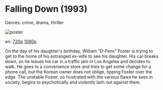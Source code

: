 # Falling Down (1993)

Genres: crime, drama, thriller

![poster](http://image.tmdb.org/t/p/w500/jBHJWSUvvOIZkXG067vwVRWvohB.jpg)

en:
  [720p](magnet:?xt=urn:btih:FCA341F2C24BBC7A71AD367E8BC70773D007DDAC&tr=udp://glotorrents.pw:6969/announce&tr=udp://tracker.opentrackr.org:1337/announce&tr=udp://torrent.gresille.org:80/announce&tr=udp://tracker.openbittorrent.com:80&tr=udp://tracker.coppersurfer.tk:6969&tr=udp://tracker.leechers-paradise.org:6969&tr=udp://p4p.arenabg.ch:1337&tr=udp://tracker.internetwarriors.net:1337)
  [1080p](magnet:?xt=urn:btih:744DF2F42C47F384F10ACDB49A5A004087146BC1&tr=udp://glotorrents.pw:6969/announce&tr=udp://tracker.opentrackr.org:1337/announce&tr=udp://torrent.gresille.org:80/announce&tr=udp://tracker.openbittorrent.com:80&tr=udp://tracker.coppersurfer.tk:6969&tr=udp://tracker.leechers-paradise.org:6969&tr=udp://p4p.arenabg.ch:1337&tr=udp://tracker.internetwarriors.net:1337)
  


On the day of his daughter's birthday, William "D-Fens" Foster is trying to get to the home of his estranged ex-wife to see his daughter. His car breaks down, so he leaves his car in a traffic jam in Los Angeles and decides to walk. He goes to a convenience store and tries to get some change for a phone call, but the Korean owner does not oblige, tipping Foster over the edge. The unstable Foster, so frustrated with the various flaws he sees in society, begins to psychotically and violently lash out against them.